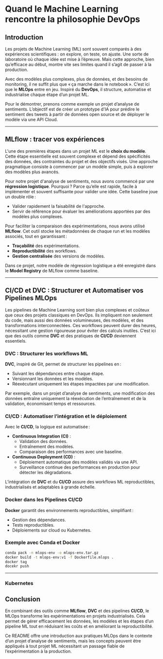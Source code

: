 # Quand le Machine Learning rencontre la philosophie DevOps

## Introduction

Les projets de Machine Learning (ML) sont souvent comparés à des expériences scientifiques : on explore, on teste, on ajuste. Une sorte de laboratoire où chaque idée est mise à l’épreuve. Mais cette approche, bien qu’efficace au début, montre vite ses limites quand il s’agit de passer à la production.

Avec des modèles plus complexes, plus de données, et des besoins de monitoring, il ne suffit plus que « ça marche dans le notebook ». C’est ici que le **MLOps** entre en jeu. Inspiré du **DevOps**, il structure, automatise et industrialise chaque étape d’un projet ML. 

Pour le démontrer, prenons comme exemple un projet d’analyse de sentiments. L’objectif est de créer un prototype d'IA pour prédire le sentiment des tweets à partir de données open source et de déployer le modèle via une API Cloud.

---

## MLflow : tracer vos expériences

L'une des premières étapes dans un projet ML est le **choix du modèle**. Cette étape essentielle est souvent complexe et dépend des spécificités des données, des contraintes du projet et des objectifs visés. Une approche pragmatique consiste à commencer par un modèle simple, puis à explorer des modèles plus avancés.

Pour notre projet d'analyse de sentiments, nous avons commencé par une **régression logistique**. Pourquoi ? Parce qu’elle est rapide, facile à implémenter et souvent suffisante pour valider une idée. Cette baseline joue un double rôle : 
- Valider rapidement la faisabilité de l'approche.
- Servir de référence pour évaluer les améliorations apportées par des modèles plus complexes.

Pour faciliter la comparaison des expérimentations, nous avons utilisé **MLflow**. Cet outil stocke les métadonnées de chaque run et les modèles associés, tout en garantissant :
- **Traçabilité** des expérimentations.
- **Reproductibilité** des workflows.
- **Gestion centralisée** des versions de modèles.

Dans ce projet, notre modèle de régression logistique a été enregistré dans le **Model Registry** de MLflow comme baseline.

---

## CI/CD et DVC : Structurer et Automatiser vos Pipelines MLOps

Les pipelines de Machine Learning sont bien plus complexes et coûteux que ceux des projets classiques en DevOps. Ils impliquent non seulement du code, mais aussi des données volumineuses, des modèles, et des transformations interconnectées. Ces workflows peuvent durer des heures, nécessitant une gestion rigoureuse pour éviter des calculs inutiles. C’est ici que des outils comme **DVC** et des pratiques de **CI/CD** deviennent essentiels.

### DVC : Structurer les workflows ML
**DVC**, inspiré de Git, permet de structurer les pipelines en :
- Suivant les dépendances entre chaque étape.
- Versionnant les données et les modèles.
- Réexécutant uniquement les étapes impactées par une modification.

Par exemple, dans un projet d’analyse de sentiments, une modification des données entraîne uniquement la réexécution de l’entraînement et de la validation, économisant temps et ressources.

### CI/CD : Automatiser l’intégration et le déploiement
Avec le **CI/CD**, la logique est automatisée :
- **Continuous Integration (CI)** :
  - Validation des données.
  - Entraînement des modèles.
  - Comparaison des performances avec une baseline.
- **Continuous Deployment (CD)** :
  - Déploiement automatique des modèles validés via une API.
  - Surveillance continue des performances en production pour détecter les dégradations.

L’intégration de **DVC** et du **CI/CD** assure des workflows ML reproductibles, industrialisés et adaptables à grande échelle.

### Docker dans les Pipelines CI/CD
**Docker** garantit des environnements reproductibles, simplifiant :
- Gestion des dépendances.
- Tests reproductibles.
- Déploiements sur cloud ou Kubernetes.

### Exemple avec Conda et Docker
```bash
conda pack -n mlops-env -o mlops-env.tar.gz
docker build -t mlops-env:v1 -f Dockerfile.mlops .
docker tag
docekr push

```
---
### Kubernetes


## Conclusion

En combinant des outils comme **MLflow**, **DVC** et des pipelines **CI/CD**, le MLOps transforme les expérimentations en projets industrialisés. Cela permet de gérer efficacement les données, les modèles et les étapes d’un pipeline ML tout en réduisant les coûts et en améliorant la reproductibilité.

Ce README offre une introduction aux pratiques MLOps dans le contexte d’un projet d’analyse de sentiments, mais les concepts peuvent être appliqués à tout projet ML nécessitant un passage fiable de l’expérimentation à la production.


